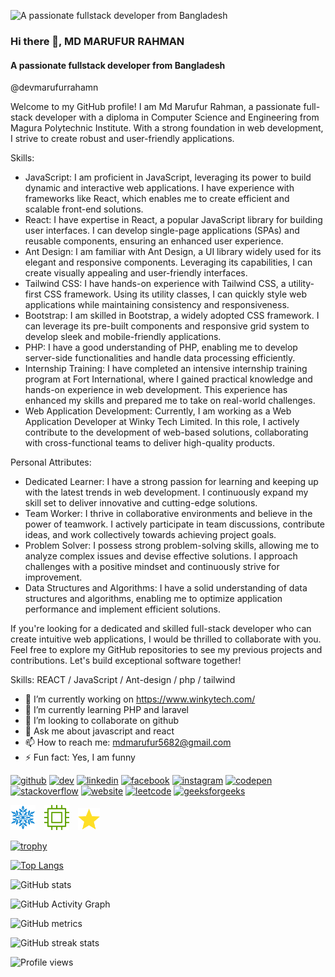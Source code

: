 ![A passionate fullstack developer from Bangladesh](https://scontent.fdac5-1.fna.fbcdn.net/v/t39.30808-6/352386484_964691104553879_5664687566135167677_n.jpg?stp=dst-jpg_p720x720&_nc_cat=110&cb=99be929b-3346023f&ccb=1-7&_nc_sid=e3f864&_nc_eui2=AeFmqTLDnDuIiDi0ZlfdUdnv1_QNzYmO2aHX9A3NiY7Zoe-ghAI8kkIyre7EvieOhQTJzelsv7Q3Erl-G52CbQa9&_nc_ohc=k-YFTr2hhNcAX-gUSLF&_nc_ht=scontent.fdac5-1.fna&oh=00_AfCVP4vUSK5-0RMuvxNXwaGX5dDbHYWUq-x2i1CiEACTVQ&oe=64AA9356)

### Hi there 👋, MD MARUFUR RAHMAN
#### A passionate fullstack developer from Bangladesh

@devmarufurrahamn

Welcome to my GitHub profile! I am Md Marufur Rahman, a passionate full-stack developer with a diploma in Computer Science and Engineering from Magura Polytechnic Institute. With a strong foundation in web development, I strive to create robust and user-friendly applications. 

Skills:
- JavaScript: I am proficient in JavaScript, leveraging its power to build dynamic and interactive web applications. I have experience with frameworks like React, which enables me to create efficient and scalable front-end solutions.
- React: I have expertise in React, a popular JavaScript library for building user interfaces. I can develop single-page applications (SPAs) and reusable components, ensuring an enhanced user experience.
- Ant Design: I am familiar with Ant Design, a UI library widely used for its elegant and responsive components. Leveraging its capabilities, I can create visually appealing and user-friendly interfaces.
- Tailwind CSS: I have hands-on experience with Tailwind CSS, a utility-first CSS framework. Using its utility classes, I can quickly style web applications while maintaining consistency and responsiveness.
- Bootstrap: I am skilled in Bootstrap, a widely adopted CSS framework. I can leverage its pre-built components and responsive grid system to develop sleek and mobile-friendly applications.
- PHP: I have a good understanding of PHP, enabling me to develop server-side functionalities and handle data processing efficiently.
- Internship Training: I have completed an intensive internship training program at Fort International, where I gained practical knowledge and hands-on experience in web development. This experience has enhanced my skills and prepared me to take on real-world challenges.
- Web Application Development: Currently, I am working as a Web Application Developer at Winky Tech Limited. In this role, I actively contribute to the development of web-based solutions, collaborating with cross-functional teams to deliver high-quality products.

Personal Attributes:
- Dedicated Learner: I have a strong passion for learning and keeping up with the latest trends in web development. I continuously expand my skill set to deliver innovative and cutting-edge solutions.
- Team Worker: I thrive in collaborative environments and believe in the power of teamwork. I actively participate in team discussions, contribute ideas, and work collectively towards achieving project goals.
- Problem Solver: I possess strong problem-solving skills, allowing me to analyze complex issues and devise effective solutions. I approach challenges with a positive mindset and continuously strive for improvement.
- Data Structures and Algorithms: I have a solid understanding of data structures and algorithms, enabling me to optimize application performance and implement efficient solutions.

If you're looking for a dedicated and skilled full-stack developer who can create intuitive web applications, I would be thrilled to collaborate with you. Feel free to explore my GitHub repositories to see my previous projects and contributions. Let's build exceptional software together!

Skills: REACT / JavaScript / Ant-design / php / tailwind

- 🔭 I’m currently working on https://www.winkytech.com/ 
- 🌱 I’m currently learning PHP and laravel 
- 👯 I’m looking to collaborate on github 
- 💬 Ask me about javascript and react 
- 📫 How to reach me: mdmarufur5682@gmail.com 
- ⚡ Fun fact: Yes, I am funny 


[<img src='https://cdn.jsdelivr.net/npm/simple-icons@3.0.1/icons/github.svg' alt='github' height='40'>](https://github.com/devmarufurrahman)  [<img src='https://cdn.jsdelivr.net/npm/simple-icons@3.0.1/icons/dev-dot-to.svg' alt='dev' height='40'>](https://dev.to/devmarufurrahman)  [<img src='https://cdn.jsdelivr.net/npm/simple-icons@3.0.1/icons/linkedin.svg' alt='linkedin' height='40'>](https://www.linkedin.com/in/dev-marufur-rahman/)  [<img src='https://cdn.jsdelivr.net/npm/simple-icons@3.0.1/icons/facebook.svg' alt='facebook' height='40'>](https://www.facebook.com/devmarufurrahman)  [<img src='https://cdn.jsdelivr.net/npm/simple-icons@3.0.1/icons/instagram.svg' alt='instagram' height='40'>](https://www.instagram.com/devmarufurrahman/)  [<img src='https://cdn.jsdelivr.net/npm/simple-icons@3.0.1/icons/codepen.svg' alt='codepen' height='40'>](https://codepen.io/maruf5682)  [<img src='https://cdn.jsdelivr.net/npm/simple-icons@3.0.1/icons/stackoverflow.svg' alt='stackoverflow' height='40'>](https://stackoverflow.com/users/md-marufur-rahman)  [<img src='https://cdn.jsdelivr.net/npm/simple-icons@3.0.1/icons/icloud.svg' alt='website' height='40'>](https://devmarufurrahman.github.io/Marufur-Rahman/)  [<img src='https://cdn.jsdelivr.net/npm/simple-icons@3.0.1/icons/leetcode.svg' alt='leetcode' height='40'>](https://leetcode.com/devmarufurrahman)  [<img src='https://cdn.jsdelivr.net/npm/simple-icons@3.0.1/icons/geeksforgeeks.svg' alt='geeksforgeeks' height='40'>](https://auth.geeksforgeeks.org/user/maruf5682)  

<a href='https://archiveprogram.github.com/'><img src='https://raw.githubusercontent.com/acervenky/animated-github-badges/master/assets/acbadge.gif' width='40' height='40'></a> <a href='https://docs.github.com/en/developers'><img src='https://raw.githubusercontent.com/acervenky/animated-github-badges/master/assets/devbadge.gif' width='40' height='40'></a> <a href='https://stars.github.com/'><img src='https://raw.githubusercontent.com/acervenky/animated-github-badges/master/assets/starbadge.gif' width='35' height='35'></a> 

[![trophy](https://github-profile-trophy.vercel.app/?username=devmarufurrahman)](https://github.com/ryo-ma/github-profile-trophy)

[![Top Langs](https://github-readme-stats.vercel.app/api/top-langs/?username=devmarufurrahman)](https://github.com/anuraghazra/github-readme-stats)

![GitHub stats](https://github-readme-stats.vercel.app/api?username=devmarufurrahman&show_icons=true)  

![GitHub Activity Graph](https://github.com/devmarufurrahman)  

![GitHub metrics](https://metrics.lecoq.io/devmarufurrahman)  

![GitHub streak stats](https://streak-stats.demolab.com/?user=devmarufurrahman)  

![Profile views](https://gpvc.arturio.dev/devmarufurrahman)  
